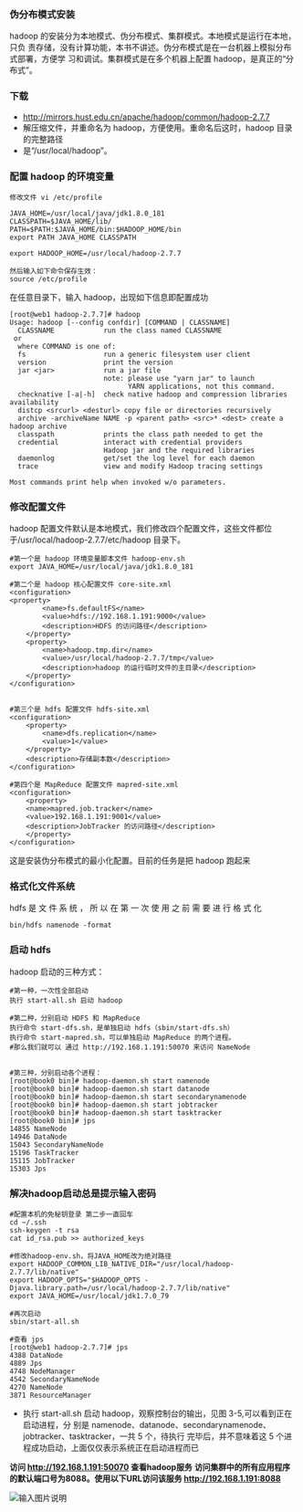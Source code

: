 ### 伪分布模式安装
hadoop 的安装分为本地模式、伪分布模式、集群模式。本地模式是运行在本地，只负
责存储，没有计算功能，本书不讲述。伪分布模式是在一台机器上模拟分布式部署，方便学
习和调试。集群模式是在多个机器上配置 hadoop，是真正的“分布式”。

 

### 下载
- http://mirrors.hust.edu.cn/apache/hadoop/common/hadoop-2.7.7
- 解压缩文件，并重命名为 hadoop，方便使用。重命名后这时，hadoop 目录的完整路径
- 是“/usr/local/hadoop”。

### 配置 hadoop 的环境变量
```
修改文件 vi /etc/profile

JAVA_HOME=/usr/local/java/jdk1.8.0_181
CLASSPATH=$JAVA_HOME/lib/
PATH=$PATH:$JAVA_HOME/bin:$HADOOP_HOME/bin
export PATH JAVA_HOME CLASSPATH

export HADOOP_HOME=/usr/local/hadoop-2.7.7

然后输入如下命令保存生效：
source /etc/profile
```
在任意目录下，输入 hadoop，出现如下信息即配置成功

```
[root@web1 hadoop-2.7.7]# hadoop
Usage: hadoop [--config confdir] [COMMAND | CLASSNAME]
  CLASSNAME            run the class named CLASSNAME
 or
  where COMMAND is one of:
  fs                   run a generic filesystem user client
  version              print the version
  jar <jar>            run a jar file
                       note: please use "yarn jar" to launch
                             YARN applications, not this command.
  checknative [-a|-h]  check native hadoop and compression libraries availability
  distcp <srcurl> <desturl> copy file or directories recursively
  archive -archiveName NAME -p <parent path> <src>* <dest> create a hadoop archive
  classpath            prints the class path needed to get the
  credential           interact with credential providers
                       Hadoop jar and the required libraries
  daemonlog            get/set the log level for each daemon
  trace                view and modify Hadoop tracing settings

Most commands print help when invoked w/o parameters.
```

### 修改配置文件
hadoop 配置文件默认是本地模式，我们修改四个配置文件，这些文件都位于/usr/local/hadoop-2.7.7/etc/hadoop 目录下。
```
#第一个是 hadoop 环境变量脚本文件 hadoop-env.sh
export JAVA_HOME=/usr/local/java/jdk1.8.0_181

#第二个是 hadoop 核心配置文件 core-site.xml
<configuration>
<property>
        <name>fs.defaultFS</name>
        <value>hdfs://192.168.1.191:9000</value>
        <description>HDFS 的访问路径</description>
    </property>
    <property>
        <name>hadoop.tmp.dir</name>
        <value>/usr/local/hadoop-2.7.7/tmp</value>
        <description>hadoop 的运行临时文件的主目录</description>
    </property>
</configuration>


#第三个是 hdfs 配置文件 hdfs-site.xml
<configuration>
    <property>
        <name>dfs.replication</name>
        <value>1</value>
    </property>
    <description>存储副本数</description>
</configuration>

#第四个是 MapReduce 配置文件 mapred-site.xml
<configuration>
    <property>
	<name>mapred.job.tracker</name>
	<value>192.168.1.191:9001</value>
	<description>JobTracker 的访问路径</description>
    </property>
</configuration>
```
这是安装伪分布模式的最小化配置。目前的任务是把 hadoop 跑起来

### 格式化文件系统
hdfs 是 文 件 系 统 ， 所 以 在 第 一 次 使 用 之 前 需 要 进 行 格 式 化

```
bin/hdfs namenode -format
```
### 启动 hdfs 
hadoop 启动的三种方式：

```
#第一种，一次性全部启动
执行 start-all.sh 启动 hadoop

#第二种，分别启动 HDFS 和 MapReduce
执行命令 start-dfs.sh，是单独启动 hdfs（sbin/start-dfs.sh）
执行命令 start-mapred.sh，可以单独启动 MapReduce 的两个进程。
#那么我们就可以 通过 http://192.168.1.191:50070 来访问 NameNode


#第三种，分别启动各个进程：
[root@book0 bin]# hadoop-daemon.sh start namenode
[root@book0 bin]# hadoop-daemon.sh start datanode
[root@book0 bin]# hadoop-daemon.sh start secondarynamenode
[root@book0 bin]# hadoop-daemon.sh start jobtracker
[root@book0 bin]# hadoop-daemon.sh start tasktracker
[root@book0 bin]# jps
14855 NameNode
14946 DataNode
15043 SecondaryNameNode
15196 TaskTracker
15115 JobTracker
15303 Jps
```
### 解决hadoop启动总是提示输入密码

```
#配置本机的免秘钥登录 第二步一直回车
cd ~/.ssh
ssh-keygen -t rsa  
cat id_rsa.pub >> authorized_keys 

#修改hadoop-env.sh，将JAVA_HOME改为绝对路径
export HADOOP_COMMON_LIB_NATIVE_DIR="/usr/local/hadoop-2.7.7/lib/native"
export HADOOP_OPTS="$HADOOP_OPTS -Djava.library.path=/usr/local/hadoop-2.7.7/lib/native"
export JAVA_HOME=/usr/local/jdk1.7.0_79

#再次启动
sbin/start-all.sh 

#查看 jps
[root@web1 hadoop-2.7.7]# jps
4388 DataNode
4889 Jps
4748 NodeManager
4542 SecondaryNameNode
4270 NameNode
3871 ResourceManager
```
- 执行 start-all.sh 启动 hadoop，观察控制台的输出，见图 3-5,可以看到正在启动进程，分
别是 namenode、datanode、secondarynamenode、jobtracker、tasktracker，一共 5 个，待执行
完毕后，并不意味着这 5 个进程成功启动，上面仅仅表示系统正在启动进程而已

 **访问 http://192.168.1.191:50070 查看hadoop服务** 
 **访问集群中的所有应用程序的默认端口号为8088。使用以下URL访问该服务  http://192.168.1.191:8088** 

![输入图片说明](https://images.gitee.com/uploads/images/2018/0912/174408_81e9916a_1478371.png "屏幕截图.png")